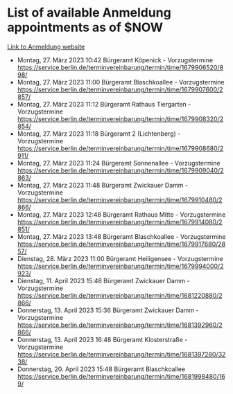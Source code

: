 # List of available Anmeldung appointments as of $NOW
[Link to Anmeldung website](https://service.berlin.de/terminvereinbarung/termin/tag.php?termin=1&anliegen[]=120686&dienstleisterlist=122210,122217,327316,122219,327312,122227,327314,122231,327346,122243,327348,122254,122252,329742,122260,329745,122262,329748,122271,327278,122273,327274,122277,327276,330436,122280,327294,122282,327290,122284,327292,122291,327270,122285,327266,122286,327264,122296,327268,150230,329760,122297,327286,122294,327284,122312,329763,122314,329775,122304,327330,122311,327334,122309,327332,317869,122281,327352,122279,329772,122283,122276,327324,122274,327326,122267,329766,122246,327318,122251,327320,122257,327322,122208,327298,122226,327300&herkunft=http%3A%2F%2Fservice.berlin.de%2Fdienstleistung%2F120686%2F)
- Montag, 27. März 2023 10:42 Bürgeramt Köpenick - Vorzugstermine https://service.berlin.de/terminvereinbarung/termin/time/1679906520/898/
- Montag, 27. März 2023 11:00 Bürgeramt Blaschkoallee - Vorzugstermine https://service.berlin.de/terminvereinbarung/termin/time/1679907600/2857/
- Montag, 27. März 2023 11:12 Bürgeramt Rathaus Tiergarten - Vorzugstermine https://service.berlin.de/terminvereinbarung/termin/time/1679908320/2854/
- Montag, 27. März 2023 11:18 Bürgeramt 2 (Lichtenberg) - Vorzugstermine https://service.berlin.de/terminvereinbarung/termin/time/1679908680/2911/
- Montag, 27. März 2023 11:24 Bürgeramt Sonnenallee - Vorzugstermine https://service.berlin.de/terminvereinbarung/termin/time/1679909040/2863/
- Montag, 27. März 2023 11:48 Bürgeramt Zwickauer Damm - Vorzugstermine https://service.berlin.de/terminvereinbarung/termin/time/1679910480/2866/
- Montag, 27. März 2023 12:48 Bürgeramt Rathaus Mitte - Vorzugstermine https://service.berlin.de/terminvereinbarung/termin/time/1679914080/2851/
- Montag, 27. März 2023 13:48 Bürgeramt Blaschkoallee - Vorzugstermine https://service.berlin.de/terminvereinbarung/termin/time/1679917680/2857/
- Dienstag, 28. März 2023 11:00 Bürgeramt Heiligensee - Vorzugstermine https://service.berlin.de/terminvereinbarung/termin/time/1679994000/2923/
- Dienstag, 11. April 2023 15:48 Bürgeramt Zwickauer Damm - Vorzugstermine https://service.berlin.de/terminvereinbarung/termin/time/1681220880/2866/
- Donnerstag, 13. April 2023 15:36 Bürgeramt Zwickauer Damm - Vorzugstermine https://service.berlin.de/terminvereinbarung/termin/time/1681392960/2866/
- Donnerstag, 13. April 2023 16:48 Bürgeramt Klosterstraße - Vorzugstermine https://service.berlin.de/terminvereinbarung/termin/time/1681397280/3238/
- Donnerstag, 20. April 2023 15:48 Bürgeramt Blaschkoallee https://service.berlin.de/terminvereinbarung/termin/time/1681998480/169/
